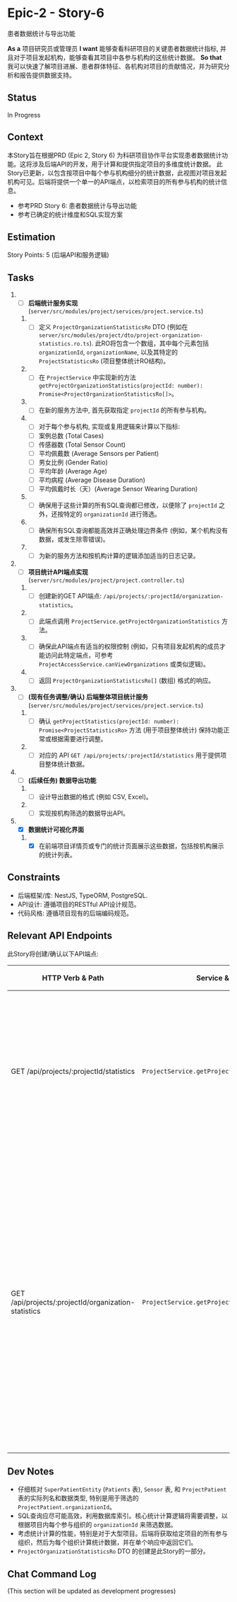 # Epic-2 - Story-6

患者数据统计与导出功能

**As a** 项目研究员或管理员
**I want** 能够查看科研项目的关键患者数据统计指标, 并且对于项目发起机构，能够查看其项目中各参与机构的这些统计数据。
**So that** 我可以快速了解项目进展、患者群体特征、各机构对项目的贡献情况，并为研究分析和报告提供数据支持。

## Status

In Progress

## Context

本Story旨在根据PRD (Epic 2, Story 6) 为科研项目协作平台实现患者数据统计功能。这将涉及后端API的开发，用于计算和提供指定项目的多维度统计数据。
此Story已更新，以包含按项目中每个参与机构细分的统计数据，此视图对项目发起机构可见。后端将提供一个单一的API端点，以检索项目的所有参与机构的统计信息。

- 参考PRD Story 6: 患者数据统计与导出功能
- 参考已确定的统计维度和SQL实现方案

## Estimation

Story Points: 5 (后端API和服务逻辑)

## Tasks

1.  - [ ] **后端统计服务实现** (`server/src/modules/project/services/project.service.ts`)
    1.  - [ ] 定义 `ProjectOrganizationStatisticsRo` DTO (例如在 `server/src/modules/project/dto/project-organization-statistics.ro.ts`). 此RO将包含一个数组，其中每个元素包括 `organizationId`, `organizationName`, 以及其特定的 `ProjectStatisticsRo` (项目整体统计RO结构)。
    2.  - [ ] 在 `ProjectService` 中实现新的方法 `getProjectOrganizationStatistics(projectId: number): Promise<ProjectOrganizationStatisticsRo[]>`。
    3.  - [ ] 在新的服务方法中, 首先获取指定 `projectId` 的所有参与机构。
    4.  - [ ] 对于每个参与机构, 实现或复用逻辑来计算以下指标:
        - [ ] 案例总数 (Total Cases)
        - [ ] 传感器数 (Total Sensor Count)
        - [ ] 平均佩戴数 (Average Sensors per Patient)
        - [ ] 男女比例 (Gender Ratio)
        - [ ] 平均年龄 (Average Age)
        - [ ] 平均病程 (Average Disease Duration)
        - [ ] 平均佩戴时长（天）(Average Sensor Wearing Duration)
    5.  - [ ] 确保用于这些计算的所有SQL查询都已修改，以便除了 `projectId` 之外，还按特定的 `organizationId` 进行筛选。
    6.  - [ ] 确保所有SQL查询都能高效并正确处理边界条件 (例如，某个机构没有数据，或发生除零错误)。
    7.  - [ ] 为新的服务方法和按机构计算的逻辑添加适当的日志记录。
2.  - [ ] **项目统计API端点实现** (`server/src/modules/project/project.controller.ts`)
    1.  - [ ] 创建新的GET API端点: `/api/projects/:projectId/organization-statistics`。
    2.  - [ ] 此端点调用 `ProjectService.getProjectOrganizationStatistics` 方法。
    3.  - [ ] 确保此API端点有适当的权限控制 (例如，只有项目发起机构的成员才能访问此特定端点，可参考 `ProjectAccessService.canViewOrganizations` 或类似逻辑)。
    4.  - [ ] 返回 `ProjectOrganizationStatisticsRo[]` (数组) 格式的响应。
3.  - [ ] **(现有任务调整/确认) 后端整体项目统计服务** (`server/src/modules/project/services/project.service.ts`)
    1.  - [ ] 确认 `getProjectStatistics(projectId: number): Promise<ProjectStatisticsRo>` 方法 (用于项目整体统计) 保持功能正常或根据需要进行调整。
    2.  - [ ] 对应的 API `GET /api/projects/:projectId/statistics` 用于提供项目整体统计数据。
4.  - [ ] **(后续任务) 数据导出功能**
    1.  - [ ] 设计导出数据的格式 (例如 CSV, Excel)。
    2.  - [ ] 实现按机构筛选的数据导出API。
5.  - [x] **数据统计可视化界面**
    1.  - [x] 在前端项目详情页或专门的统计页面展示这些数据，包括按机构展示的统计列表。

## Constraints

- 后端框架/库: NestJS, TypeORM, PostgreSQL.
- API设计: 遵循项目的RESTful API设计规范。
- 代码风格: 遵循项目现有的后端编码规范。

## Relevant API Endpoints

此Story将创建/确认以下API端点:

| HTTP Verb & Path                                  | Service & Method                                | 描述                                                                 |
|---------------------------------------------------|-------------------------------------------------|----------------------------------------------------------------------|
| GET /api/projects/:projectId/statistics           | `ProjectService.getProjectStatistics`           | 获取指定项目的**整体**患者数据统计                                       |
| GET /api/projects/:projectId/organization-statistics | `ProjectService.getProjectOrganizationStatistics` | 获取指定项目中**各参与机构**的患者数据统计 (新, 供项目发起方使用)           |

## Dev Notes

- 仔细核对 `SuperPatientEntity` (`Patients` 表), `Sensor` 表, 和 `ProjectPatient` 表的实际列名和数据类型, 特别是用于筛选的 `ProjectPatient.organizationId`。
- SQL查询应尽可能高效，利用数据库索引。核心统计计算逻辑将需要调整，以根据项目内每个参与组织的 `organizationId` 来筛选数据。
- 考虑统计计算的性能，特别是对于大型项目。后端将获取给定项目的所有参与组织，然后为每个组织计算统计数据，并在单个响应中返回它们。
- `ProjectOrganizationStatisticsRo` DTO 的创建是此Story的一部分。

## Chat Command Log

(This section will be updated as development progresses)
